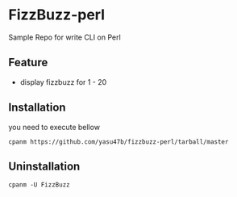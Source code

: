 # FizzBuzz-perl

Sample Repo for write CLI on Perl

## Feature

  * display fizzbuzz for 1 - 20

## Installation

  you need to execute bellow

```shell
cpanm https://github.com/yasu47b/fizzbuzz-perl/tarball/master

```

## Uninstallation

```shell
cpanm -U FizzBuzz

```
